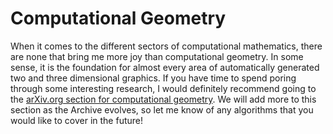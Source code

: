 # Computational Geometry
When it comes to the different sectors of computational mathematics, there are none that bring me more joy than computational geometry.
In some sense, it is the foundation for almost every area of automatically generated two and three dimensional graphics.
If you have time to spend poring through some interesting research, I would definitely recommend going to the [arXiv.org section for computational geometry](https://arxiv.org/list/cs.CG/recent).
We will add more to this section as the Archive evolves, so let me know of any algorithms that you would like to cover in the future!

<script>
MathJax.Hub.Queue(["Typeset",MathJax.Hub]);
</script>
